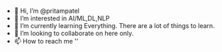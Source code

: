 - 👋 Hi, I’m @pritampatel
- 👀 I’m interested in AI/ML,DL,NLP
- 🌱 I’m currently learning Everything. There are a lot of things to learn.
- 💞️ I’m looking to collaborate on here only.
- 📫 How to reach me ''

<!---
pritampatel/pritampatel is a ✨ special ✨ repository because its `README.md` (this file) appears on your GitHub profile.
You can click the Preview link to take a look at your changes.
--->
